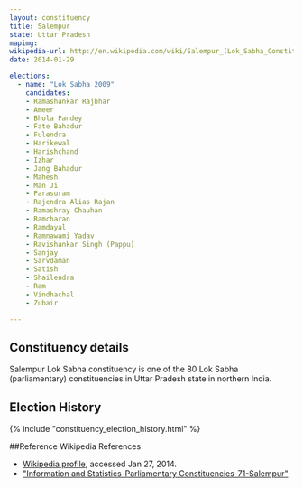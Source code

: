 ```yaml
---
layout: constituency
title: Salempur
state: Uttar Pradesh
mapimg: 
wikipedia-url: http://en.wikipedia.com/wiki/Salempur_(Lok_Sabha_Constituency)
date: 2014-01-29

elections: 
  - name: "Lok Sabha 2009"
    candidates: 
    - Ramashankar Rajbhar 
    - Ameer 
    - Bhola Pandey 
    - Fate Bahadur 
    - Fulendra 
    - Harikewal 
    - Harishchand 
    - Izhar 
    - Jang Bahadur 
    - Mahesh 
    - Man Ji 
    - Parasuram 
    - Rajendra Alias Rajan 
    - Ramashray Chauhan 
    - Ramcharan 
    - Ramdayal 
    - Ramnawami Yadav 
    - Ravishankar Singh (Pappu) 
    - Sanjay 
    - Sarvdaman 
    - Satish 
    - Shailendra 
    - Ram 
    - Vindhachal 
    - Zubair 

---
```

## Constituency details
Salempur Lok Sabha constituency is one of the 80 Lok Sabha (parliamentary) constituencies in Uttar Pradesh state in northern India.




## Election History
{% include "constituency_election_history.html" %}

##Reference
Wikipedia References
- [Wikipedia profile]({{page.profile.wikipedia}}), accessed Jan 27, 2014.
- ["Information and Statistics-Parliamentary Constituencies-71-Salempur"][wiki1]

[wiki1]: http://ceouttarpradesh.nic.in/071_PC_Statistics_English.aspx

